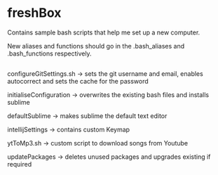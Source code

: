 # freshBox
Contains sample bash scripts that help me set up a new computer.

New aliases and functions should go in the .bash_aliases and .bash_functions respectively.

##
configureGitSettings.sh -> sets the git username and email, enables autocorrect and sets the cache for the password

initialiseConfiguration -> overwrites the existing bash files and installs sublime

defaultSublime -> makes sublime the default text editor

intellijSettings -> contains custom Keymap

ytToMp3.sh -> custom script to download songs from Youtube

updatePackages -> deletes unused packages and upgrades existing if required
